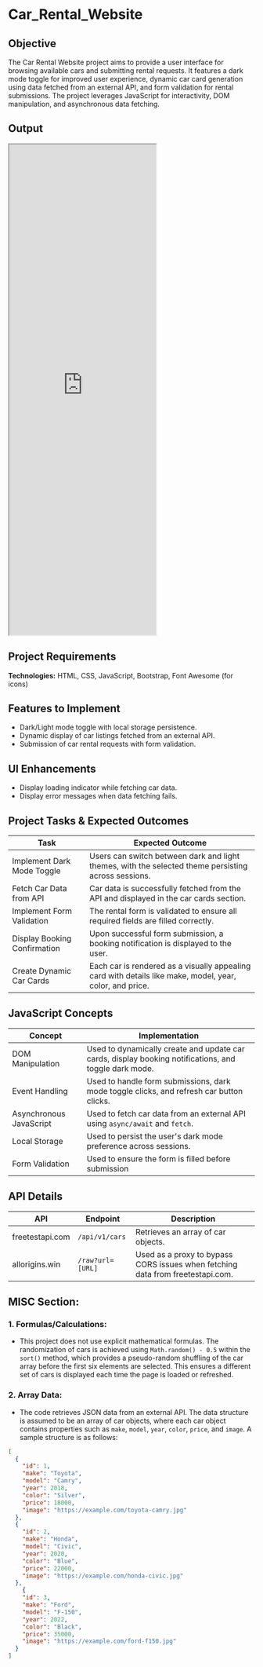 # Car_Rental_Website

## Objective
The Car Rental Website project aims to provide a user interface for browsing available cars and submitting rental requests. It features a dark mode toggle for improved user experience, dynamic car card generation using data fetched from an external API, and form validation for rental submissions. The project leverages JavaScript for interactivity, DOM manipulation, and asynchronous data fetching.

## Output
<iframe src="https://niat-web.github.io/Car_Rental_Website/" height="1000" width="300" title="Car_Rental_Website"></iframe>

## Project Requirements
**Technologies:** HTML, CSS, JavaScript, Bootstrap, Font Awesome (for icons)

## Features to Implement
- Dark/Light mode toggle with local storage persistence.
- Dynamic display of car listings fetched from an external API.
- Submission of car rental requests with form validation.

## UI Enhancements
- Display loading indicator while fetching car data.
- Display error messages when data fetching fails.

## Project Tasks & Expected Outcomes
| Task | Expected Outcome |
|------|------------------|
| Implement Dark Mode Toggle | Users can switch between dark and light themes, with the selected theme persisting across sessions. |
| Fetch Car Data from API | Car data is successfully fetched from the API and displayed in the car cards section. |
| Implement Form Validation | The rental form is validated to ensure all required fields are filled correctly. |
| Display Booking Confirmation | Upon successful form submission, a booking notification is displayed to the user. |
| Create Dynamic Car Cards | Each car is rendered as a visually appealing card with details like make, model, year, color, and price. |

## JavaScript Concepts
| Concept | Implementation |
|---------|----------------|
| DOM Manipulation | Used to dynamically create and update car cards, display booking notifications, and toggle dark mode. |
| Event Handling | Used to handle form submissions, dark mode toggle clicks, and refresh car button clicks. |
| Asynchronous JavaScript | Used to fetch car data from an external API using `async/await` and `fetch`. |
| Local Storage | Used to persist the user's dark mode preference across sessions. |
| Form Validation | Used to ensure the form is filled before submission |

## API Details
| API | Endpoint | Description |
|-----|----------|-------------|
| freetestapi.com | `/api/v1/cars` | Retrieves an array of car objects. |
| allorigins.win | `/raw?url=[URL]` | Used as a proxy to bypass CORS issues when fetching data from freetestapi.com. |

## MISC Section:

### 1. Formulas/Calculations:
- This project does not use explicit mathematical formulas. The randomization of cars is achieved using `Math.random() - 0.5` within the `sort()` method, which provides a pseudo-random shuffling of the car array before the first six elements are selected. This ensures a different set of cars is displayed each time the page is loaded or refreshed.

### 2. Array Data:
- The code retrieves JSON data from an external API. The data structure is assumed to be an array of car objects, where each car object contains properties such as `make`, `model`, `year`, `color`, `price`, and `image`. A sample structure is as follows:

```json
[
  {
    "id": 1,
    "make": "Toyota",
    "model": "Camry",
    "year": 2018,
    "color": "Silver",
    "price": 18000,
    "image": "https://example.com/toyota-camry.jpg"
  },
  {
    "id": 2,
    "make": "Honda",
    "model": "Civic",
    "year": 2020,
    "color": "Blue",
    "price": 22000,
    "image": "https://example.com/honda-civic.jpg"
  },
    {
    "id": 3,
    "make": "Ford",
    "model": "F-150",
    "year": 2022,
    "color": "Black",
    "price": 35000,
    "image": "https://example.com/ford-f150.jpg"
  }
]
```